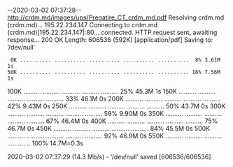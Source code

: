 --2020-03-02 07:37:28--  http://crdm.md/images/ups/Pregatire_CT_crdm_md.pdf
Resolving crdm.md (crdm.md)... 195.22.234.147
Connecting to crdm.md (crdm.md)|195.22.234.147|:80... connected.
HTTP request sent, awaiting response... 200 OK
Length: 606536 (592K) [application/pdf]
Saving to: ‘/dev/null’

     0K .......... .......... .......... .......... ..........  8% 3.61M 1s
    50K .......... .......... .......... .......... .......... 16% 7.56M 1s
   100K .......... .......... .......... .......... .......... 25% 45.3M 1s
   150K .......... .......... .......... .......... .......... 33% 46.1M 0s
   200K .......... .......... .......... .......... .......... 42% 9.43M 0s
   250K .......... .......... .......... .......... .......... 50% 43.7M 0s
   300K .......... .......... .......... .......... .......... 59% 9.90M 0s
   350K .......... .......... .......... .......... .......... 67% 46.4M 0s
   400K .......... .......... .......... .......... .......... 75% 46.7M 0s
   450K .......... .......... .......... .......... .......... 84% 45.5M 0s
   500K .......... .......... .......... .......... .......... 92% 46.9M 0s
   550K .......... .......... .......... .......... ..        100% 14.7M=0.3s

2020-03-02 07:37:29 (14.3 Mb/s) - ‘/dev/null’ saved [606536/606536]

